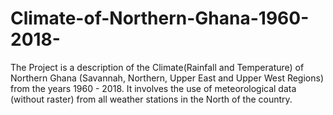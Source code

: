 # Climate-of-Northern-Ghana-1960-2018-
The Project is a description of the Climate(Rainfall and Temperature) of Northern Ghana (Savannah, Northern, Upper East and Upper West Regions) from the years 1960 - 2018. It involves the use of meteorological data (without raster) from all weather stations in the North of the country.
